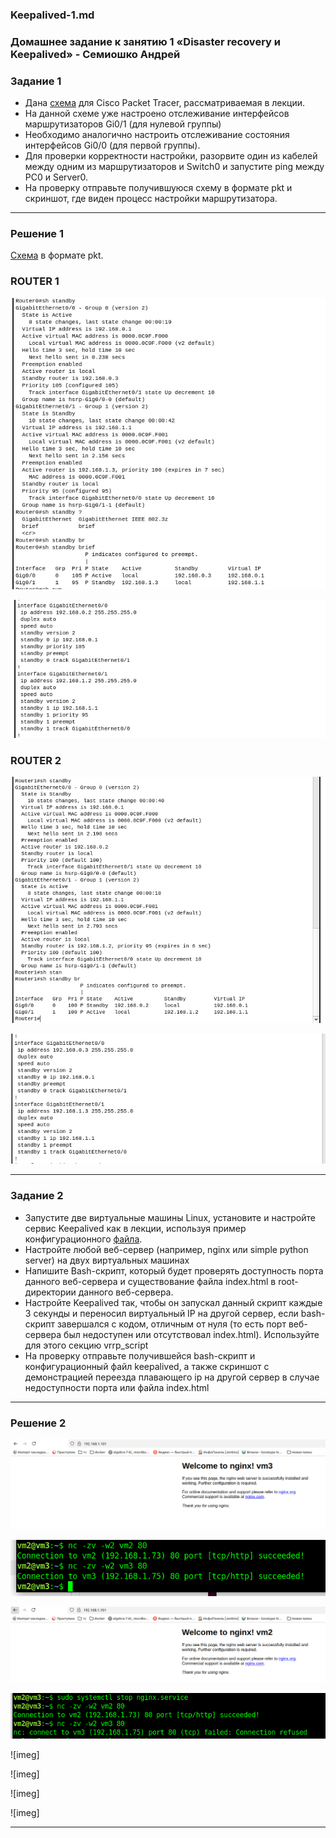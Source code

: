 ### Keepalived-1.md 
### Домашнее задание к занятию 1 «Disaster recovery и Keepalived» - Семиошко Андрей

### Задание 1
- Дана [схема](https://github.com/netology-code/sflt-homeworks/tree/main/1/hsrp_advanced.pkt) для Cisco Packet Tracer, рассматриваемая в лекции.
- На данной схеме уже настроено отслеживание интерфейсов маршрутизаторов Gi0/1 (для нулевой группы)
- Необходимо аналогично настроить отслеживание состояния интерфейсов Gi0/0 (для первой группы).
- Для проверки корректности настройки, разорвите один из кабелей между одним из маршрутизаторов и Switch0 и запустите ping между PC0 и Server0.
- На проверку отправьте получившуюся схему в формате pkt и скриншот, где виден процесс настройки маршрутизатора.

------

### Решение 1

[Cхемa](hsrp_advanced.pkt) в формате pkt.

### ROUTER 1

![imeg](https://github.com/semioshkoan/Keepalived-1.md/blob/main/%D0%92%D1%8B%D0%B4%D0%B5%D0%BB%D0%B5%D0%BD%D0%B8%D0%B5_144.png)

![imeg](https://github.com/semioshkoan/Keepalived-1.md/blob/main/%D0%92%D1%8B%D0%B4%D0%B5%D0%BB%D0%B5%D0%BD%D0%B8%D0%B5_145.png)

### ROUTER 2

![imeg](https://github.com/semioshkoan/Keepalived-1.md/blob/main/%D0%92%D1%8B%D0%B4%D0%B5%D0%BB%D0%B5%D0%BD%D0%B8%D0%B5_146.png)

![imeg](https://github.com/semioshkoan/Keepalived-1.md/blob/main/%D0%92%D1%8B%D0%B4%D0%B5%D0%BB%D0%B5%D0%BD%D0%B8%D0%B5_147.png)

--------

### Задание 2
- Запустите две виртуальные машины Linux, установите и настройте сервис Keepalived как в лекции, используя пример конфигурационного [файла](https://github.com/netology-code/sflt-homeworks/blob/main/1/keepalived-nginx.conf).
- Настройте любой веб-сервер (например, nginx или simple python server) на двух виртуальных машинах
- Напишите Bash-скрипт, который будет проверять доступность порта данного веб-сервера и существование файла index.html в root-директории данного веб-сервера.
- Настройте Keepalived так, чтобы он запускал данный скрипт каждые 3 секунды и переносил виртуальный IP на другой сервер, если bash-скрипт завершался с кодом, отличным от нуля (то есть порт веб-сервера был недоступен или отсутствовал index.html). Используйте для этого секцию vrrp_script
- На проверку отправьте получившейся bash-скрипт и конфигурационный файл keepalived, а также скриншот с демонстрацией переезда плавающего ip на другой сервер в случае недоступности порта или файла index.html


------

### Решение 2

![imeg](https://github.com/semioshkoan/Keepalived-1.md/blob/main/%D0%92%D1%8B%D0%B4%D0%B5%D0%BB%D0%B5%D0%BD%D0%B8%D0%B5_148.png)

![imeg](https://github.com/semioshkoan/Keepalived-1.md/blob/main/%D0%92%D1%8B%D0%B4%D0%B5%D0%BB%D0%B5%D0%BD%D0%B8%D0%B5_149.png)

![imeg](https://github.com/semioshkoan/Keepalived-1.md/blob/main/%D0%92%D1%8B%D0%B4%D0%B5%D0%BB%D0%B5%D0%BD%D0%B8%D0%B5_150.png)

![imeg](https://github.com/semioshkoan/Keepalived-1.md/blob/main/%D0%92%D1%8B%D0%B4%D0%B5%D0%BB%D0%B5%D0%BD%D0%B8%D0%B5_151.png)

![imeg]

![imeg]

![imeg]

![imeg]

---------
